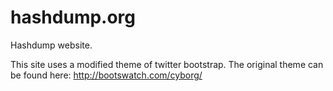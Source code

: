 hashdump.org
============

Hashdump website.

This site uses a modified theme of twitter bootstrap. The original theme can be found here: http://bootswatch.com/cyborg/


